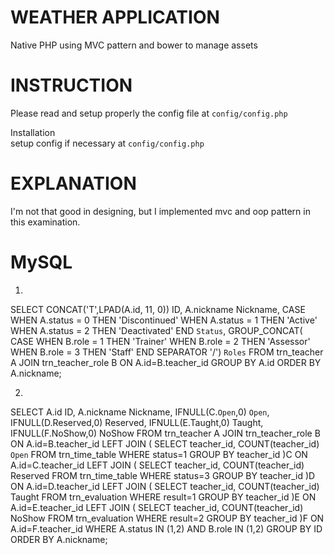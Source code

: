 # WEATHER APPLICATION
Native PHP using MVC pattern and bower to manage assets

# INSTRUCTION 
Please read and setup properly the config file at `config/config.php`<br/>

Installation<br/>
setup config if necessary at `config/config.php`<br/>

# EXPLANATION
I'm not that good in designing, but I implemented mvc and oop pattern in this examination.


# MySQL
1. 
SELECT 
	CONCAT('T',LPAD(A.id, 11, 0)) ID,
    A.nickname Nickname,
    CASE 
		WHEN A.status = 0 THEN 'Discontinued'
        WHEN A.status = 1 THEN 'Active'
        WHEN A.status = 2 THEN 'Deactivated'
    END `Status`,
	GROUP_CONCAT(
		CASE 
		WHEN B.role = 1 THEN 'Trainer'
        WHEN B.role = 2 THEN 'Assessor'
        WHEN B.role = 3 THEN 'Staff'
    END SEPARATOR '/') `Roles`
FROM trn_teacher A
JOIN trn_teacher_role B ON A.id=B.teacher_id
GROUP BY A.id
ORDER BY A.nickname;

2. 
SELECT 
	A.id ID,
    A.nickname Nickname,
    IFNULL(C.`Open`,0) `Open`,
    IFNULL(D.Reserved,0) Reserved,
    IFNULL(E.Taught,0) Taught,
	IFNULL(F.NoShow,0) NoShow
FROM trn_teacher A
JOIN trn_teacher_role B ON A.id=B.teacher_id
LEFT JOIN (
	SELECT teacher_id, COUNT(teacher_id) `Open`
	FROM trn_time_table 
	WHERE status=1
	GROUP BY teacher_id
)C ON A.id=C.teacher_id
LEFT JOIN (
	SELECT teacher_id, COUNT(teacher_id) Reserved
	FROM trn_time_table 
	WHERE status=3
	GROUP BY teacher_id
)D ON A.id=D.teacher_id
LEFT JOIN (
	SELECT teacher_id, COUNT(teacher_id) Taught
	FROM trn_evaluation 
	WHERE result=1
	GROUP BY teacher_id
)E ON A.id=E.teacher_id
LEFT JOIN (
	SELECT teacher_id, COUNT(teacher_id) NoShow
	FROM trn_evaluation 
	WHERE result=2
	GROUP BY teacher_id
)F ON A.id=F.teacher_id
WHERE A.status IN (1,2) 
	AND B.role IN (1,2)
GROUP BY ID
ORDER BY A.nickname;